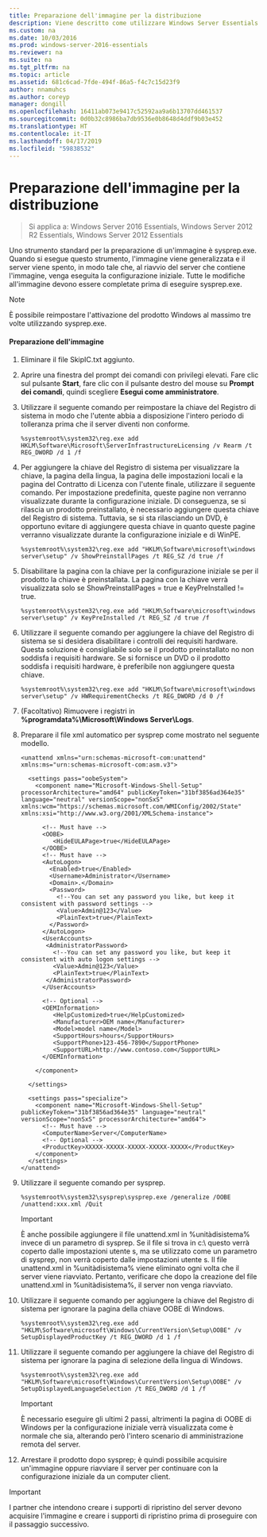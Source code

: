 ```yaml
---
title: Preparazione dell'immagine per la distribuzione
description: Viene descritto come utilizzare Windows Server Essentials
ms.custom: na
ms.date: 10/03/2016
ms.prod: windows-server-2016-essentials
ms.reviewer: na
ms.suite: na
ms.tgt_pltfrm: na
ms.topic: article
ms.assetid: 681c6cad-7fde-494f-86a5-f4c7c15d23f9
author: nnamuhcs
ms.author: coreyp
manager: dongill
ms.openlocfilehash: 16411ab073e9417c52592aa9a6b13707dd461537
ms.sourcegitcommit: 0d0b32c8986ba7db9536e0b8648d4ddf9b03e452
ms.translationtype: HT
ms.contentlocale: it-IT
ms.lasthandoff: 04/17/2019
ms.locfileid: "59838532"
---
```

# <a name="preparing-the-image-for-deployment"></a>Preparazione dell'immagine per la distribuzione

>Si applica a: Windows Server 2016 Essentials, Windows Server 2012 R2 Essentials, Windows Server 2012 Essentials

Uno strumento standard per la preparazione di un'immagine è sysprep.exe. Quando si esegue questo strumento, l'immagine viene generalizzata e il server viene spento, in modo tale che, al riavvio del server che contiene l'immagine, venga eseguita la configurazione iniziale. Tutte le modifiche all'immagine devono essere completate prima di eseguire sysprep.exe.  
  
> [!NOTE]
>  È possibile reimpostare l'attivazione del prodotto Windows al massimo tre volte utilizzando sysprep.exe.  
  
#### <a name="to-prepare-the-image"></a>Preparazione dell'immagine  
  
1.  Eliminare il file SkipIC.txt aggiunto.  
  
2.  Aprire una finestra del prompt dei comandi con privilegi elevati. Fare clic sul pulsante **Start**, fare clic con il pulsante destro del mouse su **Prompt dei comandi**, quindi scegliere **Esegui come amministratore**.  
  
3.  Utilizzare il seguente comando per reimpostare la chiave del Registro di sistema in modo che l'utente abbia a disposizione l'intero periodo di tolleranza prima che il server diventi non conforme.  
  
    ```  
    %systemroot%\system32\reg.exe add HKLM\Software\Microsoft\ServerInfrastructureLicensing /v Rearm /t REG_DWORD /d 1 /f  
    ```  
  
4.  Per aggiungere la chiave del Registro di sistema per visualizzare la chiave, la pagina della lingua, la pagina delle impostazioni locali e la pagina del Contratto di Licenza con l'utente finale, utilizzare il seguente comando. Per impostazione predefinita, queste pagine non verranno visualizzate durante la configurazione iniziale. Di conseguenza, se si rilascia un prodotto preinstallato, è necessario aggiungere questa chiave del Registro di sistema. Tuttavia, se si sta rilasciando un DVD, è opportuno evitare di aggiungere questa chiave in quanto queste pagine verranno visualizzate durante la configurazione iniziale e di WinPE.  
  
    ```  
    %systemroot%\system32\reg.exe add "HKLM\Software\microsoft\windows server\setup" /v ShowPreinstallPages /t REG_SZ /d true /f  
    ```  
  
5.  Disabilitare la pagina con la chiave per la configurazione iniziale se per il prodotto la chiave è preinstallata. La pagina con la chiave verrà visualizzata solo se ShowPreinstallPages = true e KeyPreInstalled != true.  
  
    ```  
    %systemroot%\system32\reg.exe add "HKLM\Software\microsoft\windows server\setup" /v KeyPreInstalled /t REG_SZ /d true /f  
    ```  
  
6.  Utilizzare il seguente comando per aggiungere la chiave del Registro di sistema se si desidera disabilitare i controlli dei requisiti hardware. Questa soluzione è consigliabile solo se il prodotto preinstallato no non soddisfa i requisiti hardware. Se si fornisce un DVD o il prodotto soddisfa i requisiti hardware, è preferibile non aggiungere questa chiave.  
  
    ```  
    %systemroot%\system32\reg.exe add "HKLM\Software\microsoft\windows server\setup" /v HWRequirementChecks /t REG_DWORD /d 0 /f  
    ```  
  
7.  (Facoltativo) Rimuovere i registri in **%programdata%\Microsoft\Windows Server\Logs**.  
  
8.  Preparare il file xml automatico per sysprep come mostrato nel seguente modello.  
  
    ```  
    <unattend xmlns="urn:schemas-microsoft-com:unattend" xmlns:ms="urn:schemas-microsoft-com:asm.v3">  
  
      <settings pass="oobeSystem">  
        <component name="Microsoft-Windows-Shell-Setup" processorArchitecture="amd64" publicKeyToken="31bf3856ad364e35" language="neutral" versionScope="nonSxS" xmlns:wcm="https://schemas.microsoft.com/WMIConfig/2002/State" xmlns:xsi="http://www.w3.org/2001/XMLSchema-instance">  
  
          <!-- Must have -->  
          <OOBE>  
             <HideEULAPage>true</HideEULAPage>  
          </OOBE>  
          <!-- Must have -->  
          <AutoLogon>   
            <Enabled>true</Enabled>   
            <Username>Administrator</Username>   
            <Domain>.</Domain>   
            <Password>   
              <!--You can set any password you like, but keep it consistent with password settings -->       
              <Value>Admin@123</Value>   
              <PlainText>true</PlainText>   
            </Password>   
          </AutoLogon>   
          <UserAccounts>   
           <AdministratorPassword>   
             <!--You can set any password you like, but keep it consistent with auto logon settings -->       
             <Value>Admin@123</Value>   
             <PlainText>true</PlainText>   
           </AdministratorPassword>   
          </UserAccounts>  
  
          <!-- Optional -->  
          <OEMInformation>  
             <HelpCustomized>true</HelpCustomized>  
             <Manufacturer>OEM name</Manufacturer>  
             <Model>model name</Model>  
             <SupportHours>hours</SupportHours>  
             <SupportPhone>123-456-7890</SupportPhone>  
             <SupportURL>http://www.contoso.com</SupportURL>  
          </OEMInformation>  
  
        </component>  
  
      </settings>  
  
      <settings pass="specialize">  
        <component name="Microsoft-Windows-Shell-Setup" publicKeyToken="31bf3856ad364e35" language="neutral" versionScope="nonSxS" processorArchitecture="amd64">  
          <!-- Must have -->  
          <ComputerName>Server</ComputerName>          
          <!-- Optional -->  
          <ProductKey>XXXXX-XXXXX-XXXXX-XXXXX-XXXXX</ProductKey>  
        </component>  
      </settings>  
    </unattend>  
    ```  
  
9. Utilizzare il seguente comando per sysprep.  
  
    ```  
    %systemroot%\system32\sysprep\sysprep.exe /generalize /OOBE /unattend:xxx.xml /Quit  
    ```  
  
    > [!IMPORTANT]
    >  È anche possibile aggiungere il file unattend.xml in %unitàdisistema% invece di un parametro di sysprep. Se il file si trova in c:\ questo verrà coperto dalle impostazioni utente s, ma se utilizzato come un parametro di sysprep, non verrà coperto dalle impostazioni utente s. Il file unattend.xml in %unitàdisistema% viene eliminato ogni volta che il server viene riavviato. Pertanto, verificare che dopo la creazione del file unattend.xml in %unitàdisistema%, il server non venga riavviato.  
  
10. Utilizzare il seguente comando per aggiungere la chiave del Registro di sistema per ignorare la pagina della chiave OOBE di Windows.  
  
    ```  
    %systemroot%\system32\reg.exe add "HKLM\Software\microsoft\Windows\CurrentVersion\Setup\OOBE" /v SetupDisplayedProductKey /t REG_DWORD /d 1 /f  
    ```  
  
11. Utilizzare il seguente comando per aggiungere la chiave del Registro di sistema per ignorare la pagina di selezione della lingua di Windows.  
  
    ```  
    %systemroot%\system32\reg.exe add "HKLM\Software\microsoft\Windows\CurrentVersion\Setup\OOBE" /v SetupDisplayedLanguageSelection /t REG_DWORD /d 1 /f  
    ```  
  
    > [!IMPORTANT]
    >  È necessario eseguire gli ultimi 2 passi, altrimenti la pagina di OOBE di Windows per la configurazione iniziale verrà visualizzata come è normale che sia, alterando però l'intero scenario di amministrazione remota del server.  
  
12. Arrestare il prodotto dopo sysprep; è quindi possibile acquisire un'immagine oppure riavviare il server per continuare con la configurazione iniziale da un computer client.  
  
> [!IMPORTANT]
>  I partner che intendono creare i supporti di ripristino del server devono acquisire l'immagine e creare i supporti di ripristino prima di proseguire con il passaggio successivo.